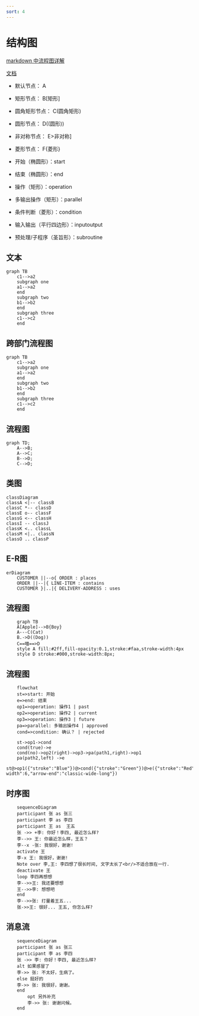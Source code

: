 ```yaml
---
sort: 4
---
```


# 结构图

[markdown 中流程图详解](https://blog.csdn.net/suoxd123/article/details/84992282)

[文档](https://www.wenjiangs.com/doc/markdown-markdownflowchart)

* 默认节点： A
* 矩形节点： B[矩形]
* 圆角矩形节点： C(圆角矩形)
* 圆形节点： D((圆形))
* 非对称节点： E>非对称]
* 菱形节点： F{菱形}

* 开始（椭圆形）：start
* 结束（椭圆形）：end
* 操作（矩形）：operation
* 多输出操作（矩形）：parallel
* 条件判断（菱形）：condition
* 输入输出（平行四边形）：inputoutput
* 预处理/子程序（圣旨形）：subroutine

## 文本

```mermaid
graph TB
    c1-->a2
    subgraph one
    a1-->a2
    end
    subgraph two
    b1-->b2
    end
    subgraph three
    c1-->c2
    end
```

## 跨部门流程图
```mermaid
graph TB
    c1-->a2
    subgraph one
    a1-->a2
    end
    subgraph two
    b1-->b2
    end
    subgraph three
    c1-->c2
    end
```

## 流程图
```mermaid
graph TD;
    A-->B;
    A-->C;
    B-->D;
    C-->D;
```

## 类图
```mermaid
classDiagram
classA <|-- classB
classC *-- classD
classE o-- classF
classG <-- classH
classI -- classJ
classK <.. classL
classM <|.. classN
classO .. classP
```

## E-R图
```mermaid
erDiagram
    CUSTOMER ||--o{ ORDER : places
    ORDER ||--|{ LINE-ITEM : contains
    CUSTOMER }|..|{ DELIVERY-ADDRESS : uses
```

## 流程图

```mermaid
	graph TB
	A[Apple]-->B{Boy}
	A---C(Cat)
	B.->D((Dog))
	C==喵==>D
	style A fill:#2ff,fill-opacity:0.1,stroke:#faa,stroke-width:4px
	style D stroke:#000,stroke-width:8px;
```



## 流程图

```mermaid
    flowchat
    st=>start: 开始
    e=>end: 结束
    op1=>operation: 操作1 | past
    op2=>operation: 操作2 | current
    op3=>operation: 操作3 | future
    pa=>parallel: 多输出操作4 | approved
    cond=>condition: 确认？ | rejected
    
    st->op1->cond
    cond(true)->e	
    cond(no)->op2(right)->op3->pa(path1,right)->op1
    pa(path2,left) ->e
    st@>op1({"stroke":"Blue"})@>cond({"stroke":"Green"})@>e({"stroke":"Red","stroke-width":6,"arrow-end":"classic-wide-long"})
```


## 时序图

```mermaid
    sequenceDiagram
    participant 张 as 张三
    participant 李 as 李四
    participant 王 as  王五   
    张 ->> +李: 你好！李四, 最近怎么样?
    李-->> 王: 你最近怎么样，王五？
    李--x -张: 我很好，谢谢!
    activate 王
    李-x 王: 我很好，谢谢!   
    Note over 李,王: 李四想了很长时间, 文字太长了<br/>不适合放在一行.
    deactivate 王
    loop 李四再想想
    李-->>王: 我还要想想
    王-->>李: 想想吧
    end
    李-->>张: 打量着王五...
    张->>王: 很好... 王五, 你怎么样?
```


## 消息流

```mermaid
    sequenceDiagram
    participant 张 as 张三
    participant 李 as 李四
    张 ->> 李: 你好！李四, 最近怎么样?
    alt 如果感冒了
    李->> 张: 不太好，生病了。
    else 挺好的
    李->> 张: 我很好，谢谢。
    end
        opt 另外补充
        李->> 张: 谢谢问候。
    end
```
